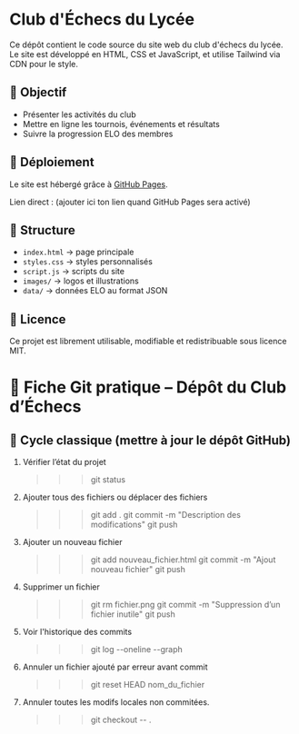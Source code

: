 # Club d'Échecs du Lycée

Ce dépôt contient le code source du site web du club d'échecs du lycée.  
Le site est développé en HTML, CSS et JavaScript, et utilise Tailwind via CDN pour le style.  

## 🎯 Objectif
- Présenter les activités du club
- Mettre en ligne les tournois, événements et résultats
- Suivre la progression ELO des membres

## 🚀 Déploiement
Le site est hébergé grâce à [GitHub Pages](https://pages.github.com/).

Lien direct : (ajouter ici ton lien quand GitHub Pages sera activé)

## 📂 Structure
- `index.html` → page principale
- `styles.css` → styles personnalisés
- `script.js` → scripts du site
- `images/` → logos et illustrations
- `data/` → données ELO au format JSON

## 📜 Licence
Ce projet est librement utilisable, modifiable et redistribuable sous licence MIT.


# 📝 Fiche Git pratique – Dépôt du Club d’Échecs

## 🚀 Cycle classique (mettre à jour le dépôt GitHub)

1. Vérifier l’état du projet  
    >>> git status

2. Ajouter tous des fichiers ou déplacer des fichiers
    >>> git add .
    >>> git commit -m "Description des modifications"
    >>> git push

3. Ajouter un nouveau fichier
    >>> git add nouveau_fichier.html
    >>> git commit -m "Ajout nouveau fichier"
    >>> git push

4. Supprimer un fichier
    >>> git rm fichier.png
    >>> git commit -m "Suppression d’un fichier inutile"
    >>> git push

5. Voir l'historique des commits
    >>> git log --oneline --graph

6. Annuler un fichier ajouté par erreur avant commit
    >>> git reset HEAD nom_du_fichier

7. Annuler toutes les modifs locales non commitées.
    >>> git checkout -- .

